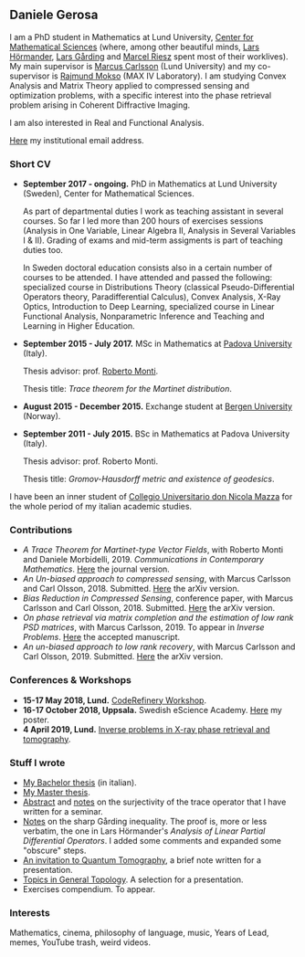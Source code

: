 ## Daniele Gerosa
I am a PhD student in Mathematics at Lund University, [Center for Mathematical Sciences](http://www.maths.lu.se/english/) (where, among other beautiful minds, [Lars Hörmander](https://en.wikipedia.org/wiki/Lars_H%C3%B6rmander), [Lars Gårding](https://en.wikipedia.org/wiki/Lars_G%C3%A5rding) and [Marcel Riesz](https://en.wikipedia.org/wiki/Marcel_Riesz) spent most of their worklives). My main supervisor is [Marcus Carlsson](http://www.maths.lth.se/matematiklu/personal/mc/) (Lund University) and my co-supervisor is [Rajmund Mokso](https://www.lunduniversity.lu.se/lucat/user/d36645bc16f71bc54758956dc51d715d) (MAX IV Laboratory). I am studying Convex Analysis and Matrix Theory applied to compressed sensing and optimization problems, with a specific interest into the phase retrieval problem arising in Coherent Diffractive Imaging.

I am also interested in Real and Functional Analysis.

[Here](https://www.lunduniversity.lu.se/lucat/user/2d8ba6912dbc7ae12dce2825925c0d50) my institutional email address.

### Short CV
- **September 2017 - ongoing.** PhD in Mathematics at Lund University (Sweden), Center for Mathematical Sciences.

   As part of departmental duties I work as teaching assistant in several courses. So far I led more than 200 hours of exercises sessions (Analysis in One Variable, Linear Algebra II, Analysis in Several Variables I & II). Grading of exams and mid-term assigments is part of teaching duties too.
   
   In Sweden doctoral education consists also in a certain number of courses to be attended. I have attended and passed the following: specialized course in Distributions Theory (classical Pseudo-Differential Operators theory, Paradifferential Calculus), Convex Analysis, X-Ray Optics, Introduction to Deep Learning, specialized course in Linear Functional Analysis, Nonparametric Inference and Teaching and Learning in Higher Education.

- **September 2015 - July 2017.** MSc in Mathematics at [Padova University](http://www.math.unipd.it/en/) (Italy). 
   
   Thesis advisor: prof. [Roberto Monti](http://www.math.unipd.it/~monti/).
   
   Thesis title: *Trace theorem for the Martinet distribution*.
- **August 2015 - December 2015.** Exchange student at [Bergen University](https://www.uib.no/en/math) (Norway).

- **September 2011 - July 2015.** BSc in Mathematics at Padova University (Italy).

   Thesis advisor: prof. Roberto Monti.
   
   Thesis title: *Gromov-Hausdorff metric and existence of geodesics*.
   
I have been an inner student of [Collegio Universitario don Nicola Mazza](https://www.collegiomazza.it/) for the whole period of my italian academic studies.

### Contributions
- *A Trace Theorem for Martinet-type Vector Fields*, with Roberto Monti and Daniele Morbidelli, 2019. *Communications in Contemporary Mathematics*. [Here](https://www.worldscientific.com/doi/pdf/10.1142/S0219199719500664) the journal version.
- *An Un-biased approach to compressed sensing*, with Marcus Carlsson and Carl Olsson, 2018. Submitted. [Here](https://arxiv.org/pdf/1806.05283.pdf) the arXiv version.
- *Bias Reduction in Compressed Sensing*, conference paper, with Marcus Carlsson and Carl Olsson, 2018. Submitted. [Here](https://arxiv.org/pdf/1812.11329.pdf) the arXiv version.
- *On phase retrieval via matrix completion and the estimation of low rank PSD matrices*, with Marcus Carlsson, 2019. To appear in *Inverse Problems*. [Here](https://iopscience.iop.org/article/10.1088/1361-6420/ab4e6d) the accepted manuscript.
- *An un-biased approach to low rank recovery*, with Marcus Carlsson and Carl Olsson, 2019. Submitted. [Here](https://arxiv.org/pdf/1909.13363.pdf) the arXiv version.

### Conferences & Workshops
- **15-17 May 2018, Lund.** [CodeRefinery Workshop](https://coderefinery.org/workshops/2018-05-15-lund/).
- **16-17 October 2018, Uppsala.** Swedish eScience Academy. [Here](https://www.dropbox.com/s/8csdv2imofluozl/poster.pdf?dl=0) my poster. 
- **4 April 2019, Lund.** [Inverse problems in X-ray phase retrieval and tomography](http://www.linxs.lu.se/events/2019/4/4/inverse-problems-in-x-ray-phase-retrieval-and-tomography).

### Stuff I wrote
- [My Bachelor thesis](https://www.dropbox.com/s/mcv4d39av3wiaxk/bozza_tesi.pdf?dl=0) (in italian). 
- [My Master thesis](https://www.dropbox.com/s/y1pzb181nov0qfu/bozza_tesiM.pdf?dl=0). 
- [Abstract](https://www.dropbox.com/s/ysn6tiu411su46k/abstract_Gerosa.pdf?dl=0) and [notes](https://www.dropbox.com/s/ww0m8pm7vtzwerp/seminario_Gerosa.pdf?dl=0) on the surjectivity of the trace operator that I have written for a seminar.
- [Notes](https://www.dropbox.com/s/ii4mqsjtthglzqo/Garding_ineq.pdf?dl=0) on the sharp Gårding inequality. The proof is, more or less verbatim, the one in Lars Hörmander's *Analysis of Linear Partial Differential Operators*. I added some comments and expanded some "obscure" steps.   
- [An invitation to Quantum Tomography](https://www.dropbox.com/s/vadzd48na35510n/nonparametric_inference_pres.pdf?dl=0), a brief note written for a presentation.
- [Topics in General Topology](https://www.dropbox.com/s/t947ku67km0at1e/top_exam.pdf?dl=0). A selection for a presentation.
- Exercises compendium. To appear.


### Interests
Mathematics, cinema, philosophy of language, music, Years of Lead, memes, YouTube trash, weird videos. 
